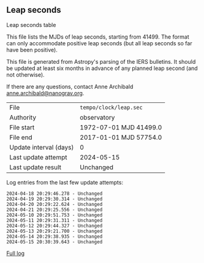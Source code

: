 
## Leap seconds

Leap seconds table

This file lists the MJDs of leap seconds, starting from 41499.
The format can only accommodate positive leap seconds (but all
leap seconds so far have been positive).

This file is generated from Astropy's parsing of the IERS
bulletins. It should be updated at least six months in advance
of any planned leap second (and not otherwise).

If there are any questions, contact Anne Archibald
<anne.archibald@nanograv.org>.

|     |     |
|:--- |:--- |
| File | `tempo/clock/leap.sec` |
| Authority | observatory |
| File start | 1972-07-01 MJD 41499.0 |
| File end | 2017-01-01 MJD 57754.0 |
| Update interval (days) | 0 |
| Last update attempt | 2024-05-15 |
| Last update result | Unchanged |

Log entries from the last few update attempts:
```
2024-04-18 20:29:46.278 - Unchanged
2024-04-19 20:29:30.314 - Unchanged
2024-04-20 20:29:22.624 - Unchanged
2024-04-21 20:29:25.556 - Unchanged
2024-05-10 20:29:51.753 - Unchanged
2024-05-11 20:29:31.311 - Unchanged
2024-05-12 20:29:44.327 - Unchanged
2024-05-13 20:29:21.700 - Unchanged
2024-05-14 20:29:38.935 - Unchanged
2024-05-15 20:30:39.643 - Unchanged
```
[Full log](https://raw.githubusercontent.com/ipta/pulsar-clock-corrections/main/log/tempo/clock/leap.sec.log)
